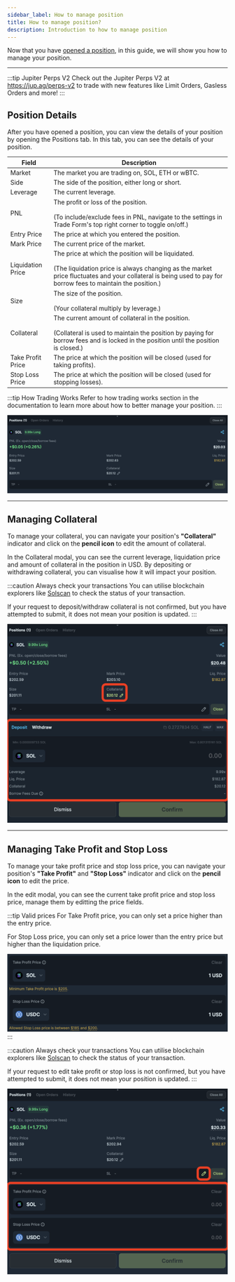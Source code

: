 ```yaml
---
sidebar_label: How to manage position 
title: How to manage position?
description: Introduction to how to manage position
---
```


<head>
    <title>How to manage position</title>
    <meta name="twitter:card" content="summary" />
</head>

Now that you have [opened a position](./how-to-open-position), in this guide, we will show you how to manage your position.

---

:::tip Jupiter Perps V2
Check out the Jupiter Perps V2 at https://jup.ag/perps-v2 to trade with new features like Limit Orders, Gasless Orders and more!
:::

## Position Details

After you have opened a position, you can view the details of your position by opening the Positions tab. In this tab, you can see the details of your position.

| Field | Description |
|-------|-------------|
| Market | The market you are trading on, SOL, ETH or wBTC. |
| Side | The side of the position, either long or short. |
| Leverage | The current leverage. |
| PNL | The profit or loss of the position.<br /><br />(To include/exclude fees in PNL, navigate to the settings in Trade Form's top right corner to toggle on/off.) |
| Entry Price | The price at which you entered the position. |
| Mark Price | The current price of the market. |
| Liquidation Price | The price at which the position will be liquidated.<br /><br />(The liquidation price is always changing as the market price fluctuates and your collateral is being used to pay for borrow fees to maintain the position.) |
| Size | The size of the position.<br /><br />(Your collateral multiply by leverage.) |
| Collateral | The current amount of collateral in the position.<br /><br />(Collateral is used to maintain the position by paying for borrow fees and is locked in the position until the position is closed.) |
| Take Profit Price | The price at which the position will be closed (used for taking profits). |
| Stop Loss Price | The price at which the position will be closed (used for stopping losses). |

:::tip How Trading Works
Refer to how trading works section in the documentation to learn more about how to better manage your position.
:::

![Position Details](../../static/perps/trade-position-details.png)

---

## Managing Collateral

To manage your collateral, you can navigate your position's **"Collateral"** indicator and click on the **pencil icon** to edit the amount of collateral.

In the Collateral modal, you can see the current leverage, liquidation price and amount of collateral in the position in USD. By depositing or withdrawing collateral, you can visualise how it will impact your position.

:::caution Always check your transactions
You can utilise blockchain explorers like [Solscan](https://solscan.io/) to check the status of your transaction.

If your request to deposit/withdraw collateral is not confirmed, but you have attempted to submit, it does not mean your position is updated.
:::

![Manage Collateral](../../static/perps/trade-manage-collateral.png)

---

## Managing Take Profit and Stop Loss

To manage your take profit price and stop loss price, you can navigate your position's **"Take Profit"** and **"Stop Loss"** indicator and click on the **pencil icon** to edit the price.

In the edit modal, you can see the current take profit price and stop loss price, manage them by editting the price fields.

:::tip Valid prices
For Take Profit price, you can only set a price higher than the entry price.

For Stop Loss price, you can only set a price lower than the entry price but higher than the liquidation price.

![Valid Prices](../../static/perps/trade-manage-tp-sl-valid-prices.png)
:::

:::caution Always check your transactions
You can utilise blockchain explorers like [Solscan](https://solscan.io/) to check the status of your transaction.

If your request to edit take profit or stop loss is not confirmed, but you have attempted to submit, it does not mean your position is updated.
:::

![Manage Take Profit and Stop Loss](../../static/perps/trade-manage-tp-sl.png)